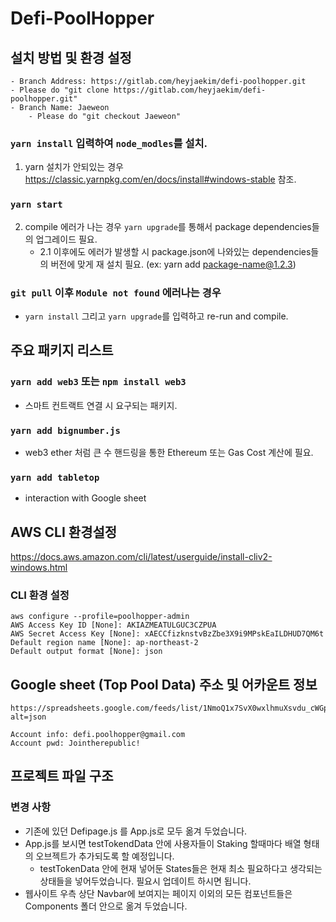 # Defi-PoolHopper
 
## 설치 방법 및 환경 설정
    - Branch Address: https://gitlab.com/heyjaekim/defi-poolhopper.git
    - Please do "git clone https://gitlab.com/heyjaekim/defi-poolhopper.git"
    - Branch Name: Jaeweon
        - Please do "git checkout Jaeweon"

### `yarn install` 입력하여 `node_modles`를 설치.
1. yarn 설치가 안되있는 경우 https://classic.yarnpkg.com/en/docs/install#windows-stable 참조.
### `yarn start`
2. compile 에러가 나는 경우 `yarn upgrade`를 통해서 package dependencies들의 업그레이드 필요.
    - 2.1 이후에도 에러가 발생할 시 package.json에 나와있는 dependencies들의 버전에 맞게 재 설치 필요. (ex: yarn add package-name@1.2.3)

### `git pull` 이후 `Module not found` 에러나는 경우
- `yarn install` 그리고 `yarn upgrade`를 입력하고 re-run and compile.

## 주요 패키지 리스트
### `yarn add web3` 또는 `npm install web3`
- 스마트 컨트랙트 연결 시 요구되는 패키지.
### `yarn add bignumber.js`
- web3 ether 처럼 큰 수 핸드링을 통한 Ethereum 또는 Gas Cost 계산에 필요.
### `yarn add tabletop`
- interaction with Google sheet

## AWS CLI 환경설정 
https://docs.aws.amazon.com/cli/latest/userguide/install-cliv2-windows.html
### CLI 환경 설정
    aws configure --profile=poolhopper-admin
    AWS Access Key ID [None]: AKIAZMEATULGUC3CZPUA
    AWS Secret Access Key [None]: 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
    Default region name [None]: ap-northeast-2
    Default output format [None]: json

## Google sheet (Top Pool Data) 주소 및 어카운트 정보
    https://spreadsheets.google.com/feeds/list/1NmoQ1x7SvX0wxlhmuXsvdu_cWGpROnTBzqus46v4Oog/od6/public/basic?alt=json

    Account info: defi.poolhopper@gmail.com
    Account pwd: Jointherepublic!

## 프로젝트 파일 구조

### 변경 사항
- 기존에 있던 Defipage.js 를 App.js로 모두 옮겨 두었습니다.
- App.js를 보시면 testTokendData 안에 사용자들이 Staking 할때마다 배열 형태의 오브젝트가 추가되도록 할 예정입니다.
    - testTokenData 안에 현재 넣어둔 States들은 현재 최소 필요하다고 생각되는 상태들을 넣어두었습니다. 필요시 업데이트 하시면 됩니다.
- 웹사이트 우측 상단 Navbar에 보여지는 페이지 이외의 모든 컴포넌트들은 Components 폴더 안으로 옮겨 두었습니다.
